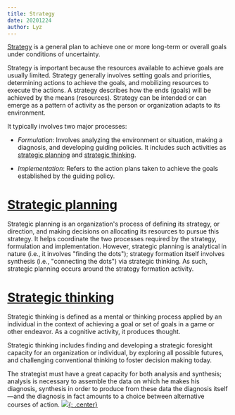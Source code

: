 ```yaml
---
title: Strategy
date: 20201224
author: Lyz
---
```


[Strategy](https://en.wikipedia.org/wiki/Strategy) is a general plan to achieve
one or more long-term or overall goals under conditions of uncertainty.

Strategy is important because the resources available to achieve goals are
usually limited. Strategy generally involves setting goals and priorities,
determining actions to achieve the goals, and mobilizing resources to execute
the actions. A strategy describes how the ends (goals) will be achieved by
the means (resources). Strategy can be intended or can emerge as a pattern of
activity as the person or organization adapts to its environment.

It typically involves two major processes:

* *Formulation*: Involves analyzing the environment or situation, making
    a diagnosis, and developing guiding policies. It includes such activities as
    [strategic planning](#strategic-planning) and [strategic
    thinking](#strategic-thinking).

* *Implementation*: Refers to the action plans taken to achieve the goals
    established by the guiding policy.

# [Strategic planning](https://en.wikipedia.org/wiki/Strategic_planning)

Strategic planning is an organization's process of defining its strategy, or
direction, and making decisions on allocating its resources to pursue this
strategy. It helps coordinate the two processes required by the strategy,
formulation and implementation. However, strategic planning is analytical in
nature (i.e., it involves "finding the dots"); strategy formation itself
involves synthesis (i.e., "connecting the dots") via strategic thinking. As
such, strategic planning occurs around the strategy formation activity.

# [Strategic thinking](https://en.wikipedia.org/wiki/Strategic_thinking)

Strategic thinking is defined as a mental or thinking process applied by an
individual in the context of achieving a goal or set of goals in a game or other
endeavor. As a cognitive activity, it produces thought.

Strategic thinking includes finding and developing a strategic foresight
capacity for an organization or individual, by exploring all possible futures,
and challenging conventional thinking to foster decision making today.

The strategist must have a great capacity for both analysis and synthesis;
analysis is necessary to assemble the data on which he makes his diagnosis,
synthesis in order to produce from these data the diagnosis itself—and the
diagnosis in fact amounts to a choice between alternative courses of action.
[![](not-by-ai.svg){: .center}](https://notbyai.fyi)
